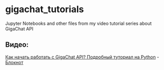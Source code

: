 # gigachat_tutorials
Jupyter Notebooks and other files from my video tutorial series about GigaChat API

## Видео:
[Как начать работать с GigaChat API? Подробный туториал на Python](https://youtu.be/DfT_xXDQyCQ) - [Блокнот](https://github.com/trashchenkov/gigachat_tutorials/blob/main/%D0%B3%D0%B8%D0%B3%D0%B0%D1%87%D0%B0%D1%82_%D1%81%D0%BA%D1%80%D0%B8%D0%BD%D0%BA%D0%B0%D1%81%D1%82.ipynb)



